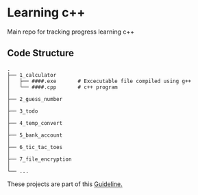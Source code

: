 # Learning c++ 
Main repo for tracking progress learning c++

## Code Structure
    .
    ├── 1_calculator                 
    │   ├── ####.exe       # Excecutable file compiled using g++
    │   └── ####.cpp       # c++ program
    │
    ├── 2_guess_number
    │   
    ├── 3_todo
    │
    ├── 4_temp_convert          
    │    
    ├── 5_bank_account          
    │	
    ├── 6_tic_tac_toes          
    │	
    ├── 7_file_encryption          
    │	
    └── ...
These projects are part of this [Guideline.](https://hackr.io/blog/cpp-projects)
